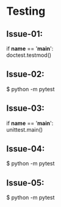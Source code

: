 # Testing

## Issue-01:
if __name__ == '__main__': \
    doctest.testmod()
    
## Issue-02:
$ python -m pytest

## Issue-03:
if __name__ == '__main__': \
    unittest.main()
    
## Issue-04:
$ python -m pytest
    
## Issue-05:
$ python -m pytest
